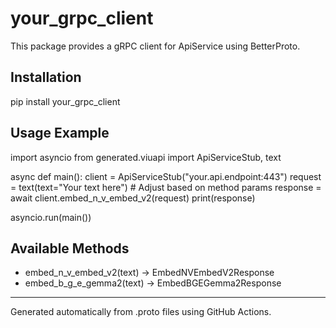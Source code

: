# your_grpc_client

This package provides a gRPC client for ApiService using BetterProto.

## Installation
pip install your_grpc_client

## Usage Example
import asyncio
from generated.viuapi import ApiServiceStub, text

async def main():
    client = ApiServiceStub("your.api.endpoint:443")
    request = text(text="Your text here")  # Adjust based on method params
    response = await client.embed_n_v_embed_v2(request)
    print(response)

asyncio.run(main())

## Available Methods
- embed_n_v_embed_v2(text) -> EmbedNVEmbedV2Response
- embed_b_g_e_gemma2(text) -> EmbedBGEGemma2Response

---
Generated automatically from .proto files using GitHub Actions.
